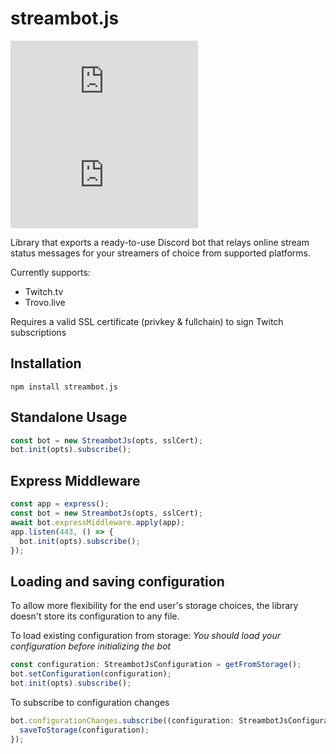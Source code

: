# streambot.js

[![GitHub](https://img.shields.io/github/license/redeven/streambot.js?style=for-the-badge)](https://github.com/redeven/streambot.js/blob/master/LICENSE)
[![npm](https://img.shields.io/npm/v/streambot.js?style=for-the-badge)](https://www.npmjs.com/package/streambot.js)

Library that exports a ready-to-use Discord bot that relays online stream status messages for your streamers of choice from supported platforms.

Currently supports:

- Twitch.tv
- Trovo.live

Requires a valid SSL certificate (privkey & fullchain) to sign Twitch subscriptions

## Installation

```
npm install streambot.js
```

## Standalone Usage

```ts
const bot = new StreambotJs(opts, sslCert);
bot.init(opts).subscribe();
```

## Express Middleware

```ts
const app = express();
const bot = new StreambotJs(opts, sslCert);
await bot.expressMiddleware.apply(app);
app.listen(443, () => {
  bot.init(opts).subscribe();
});
```

## Loading and saving configuration

To allow more flexibility for the end user's storage choices, the library doesn't store its configuration to any file.

To load existing configuration from storage:
_You should load your configuration before initializing the bot_

```ts
const configuration: StreambotJsConfiguration = getFromStorage();
bot.setConfiguration(configuration);
bot.init(opts).subscribe();
```

To subscribe to configuration changes

```ts
bot.configurationChanges.subscribe((configuration: StreambotJsConfiguration) => {
  saveToStorage(configuration);
});
```

